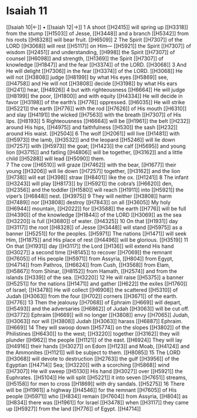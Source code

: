 # Isaiah 11
[[Isaiah 10|←]] • [[Isaiah 12|→]]
1 A shoot [[H2415]] will spring up [[H3318]] from the stump [[H1503]] of Jesse, [[H3448]] and a branch [[H5342]] from his roots [[H8328]] will bear fruit. [[H6509]] 
2 The Spirit [[H7307]] of the LORD [[H3068]] will rest [[H5117]] on Him— [[H5921]] the Spirit [[H7307]] of wisdom [[H2451]] and understanding, [[H998]] the Spirit [[H7307]] of counsel [[H6098]] and strength, [[H1369]] the Spirit [[H7307]] of knowledge [[H1847]] and the fear [[H3374]] of the LORD. [[H3068]] 
3 And He will delight [[H7306]] in the fear [[H3374]] of the LORD. [[H3068]] He will not [[H3808]] judge [[H8199]] by what His eyes [[H5869]] see, [[H4758]] and He will not [[H3808]] decide [[H3198]] by what His ears [[H241]] hear, [[H4926]] 
4 but with righteousness [[H6664]] He will judge [[H8199]] the poor, [[H1800]] and with equity [[H4334]] He will decide in favor [[H3198]] of the earth’s [[H776]] oppressed. [[H6035]] He will strike [[H5221]] the earth [[H776]] with the rod [[H7626]] of His mouth [[H6310]] and slay [[H4191]] the wicked [[H7563]] with the breath [[H7307]] of His lips. [[H8193]] 
5 Righteousness [[H6664]] will be [[H1961]] the belt [[H232]] around His hips, [[H4975]] and faithfulness [[H530]] the sash [[H232]] around His waist. [[H2504]] 
6 The wolf [[H2061]] will live [[H1481]] with [[H5973]] the lamb, [[H3532]] and the leopard [[H5246]] will lie down [[H7257]] with [[H5973]] the goat; [[H1423]] the calf [[H5695]] and young lion [[H3715]] and fatling [[H4806]] will be together, [[H3162]] and a little child [[H5288]] will lead [[H5090]] them.  
7 The cow [[H6510]] will graze [[H7462]] with the bear, [[H1677]] their young [[H3206]] will lie down [[H7257]] together, [[H3162]] and the lion [[H738]] will eat [[H398]] straw [[H8401]] like the ox. [[H1241]] 
8 The infant [[H3243]] will play [[H8173]] by [[H5921]] the cobra’s [[H6620]] den, [[H2356]] and the toddler [[H1580]] will reach [[H1911]] into [[H5921]] the viper’s [[H6848]] nest. [[H3975]] 
9 They will neither [[H3808]] harm [[H7489]] nor [[H3808]] destroy [[H7843]] on all [[H3605]] My holy [[H6944]] mountain, [[H2022]] for [[H3588]] the earth [[H776]] will be full [[H4390]] of the knowledge [[H1844]] of the LORD [[H3069]] as the sea [[H3220]] is full [[H3680]] of water. [[H4325]] 
10 On that [[H1931]] day [[H3117]] the root [[H8328]] of Jesse [[H3448]] will stand [[H5975]] as a banner [[H5251]] for the peoples. [[H5971]] The nations [[H1471]] will seek Him, [[H1875]] and His place of rest [[H4496]] will be glorious. [[H3519]] 
11 On that [[H1931]] day [[H3117]] the Lord [[H136]] will extend His hand [[H3027]] a second time [[H8145]] to recover [[H7069]] the remnant [[H7605]] of His people [[H5971]] from Assyria, [[H804]] from Egypt, [[H4714]] from Pathros, [[H6624]] from Cush, [[H3568]] from Elam, [[H5867]] from Shinar, [[H8152]] from Hamath, [[H2574]] and from the islands [[H339]] of the sea. [[H3220]] 
12 He will raise [[H5375]] a banner [[H5251]] for the nations [[H1471]] and gather [[H622]] the exiles [[H1760]] of Israel; [[H3478]] He will collect [[H6908]] the scattered [[H5310]] of Judah [[H3063]] from the four [[H702]] corners [[H3671]] of the earth. [[H776]] 
13 Then the jealousy [[H7068]] of Ephraim [[H669]] will depart, [[H5493]] and the adversaries [[H6862]] of Judah [[H3063]] will be cut off. [[H3772]] Ephraim [[H669]] will no longer [[H3808]] envy [[H7065]] Judah, [[H3063]] nor will [[H3808]] Judah [[H3063]] harass [[H6887]] Ephraim. [[H669]] 
14 They will swoop down [[H5774]] on the slopes [[H3802]] of the Philistines [[H6430]] to the west; [[H3220]] together [[H3162]] they will plunder [[H962]] the people [[H1121]] of the east. [[H6924]] They will lay [[H4916]] their hands [[H3027]] on Edom [[H123]] and Moab, [[H4124]] and the Ammonites [[H1121]] will be subject to them. [[H8085]] 
15 The LORD [[H3068]] will devote to destruction [[H2763]] the gulf [[H3956]] of the Egyptian [[H4714]] Sea; [[H3220]] with a scorching [[H5868]] wind [[H7307]] He will sweep [[H5130]] His hand [[H3027]] over [[H5921]] the Euphrates. [[H5104]] He will split [[H5221]] it into seven [[H7651]] streams, [[H5158]] for men to cross [[H1869]] with dry sandals. [[H5275]] 
16 There will be [[H1961]] a highway [[H4546]] for the remnant [[H7605]] of His people [[H5971]] who [[H834]] remain [[H7604]] from Assyria, [[H804]] as [[H834]] there was [[H1961]] for Israel [[H3478]] when [[H3117]] they came up [[H5927]] from the land [[H776]] of Egypt. [[H4714]] 
